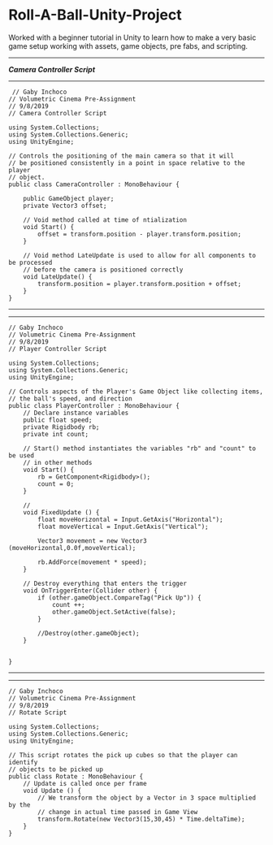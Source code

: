 # Roll-A-Ball-Unity-Project
Worked with a beginner tutorial in Unity to learn how to make a very basic game setup working with assets, game objects, pre fabs, and scripting.

___________________________________________________________________________________________________
***Camera Controller Script***
___________________________________________________________________________________________________
     // Gaby Inchoco
    // Volumetric Cinema Pre-Assignment
    // 9/8/2019
    // Camera Controller Script       

    using System.Collections;
    using System.Collections.Generic;
    using UnityEngine;

    // Controls the positioning of the main camera so that it will
    // be positioned consistently in a point in space relative to the player
    // object.
    public class CameraController : MonoBehaviour {

        public GameObject player;
        private Vector3 offset;

        // Void method called at time of ntialization
        void Start() {
            offset = transform.position - player.transform.position;
        }

        // Void method LateUpdate is used to allow for all components to be processed
        // before the camera is positioned correctly
        void LateUpdate() {
            transform.position = player.transform.position + offset;
        }
    }

___________________________________________________________________________________________________

___________________________________________________________________________________________________
    // Gaby Inchoco
    // Volumetric Cinema Pre-Assignment
    // 9/8/2019
    // Player Controller Script

    using System.Collections;
    using System.Collections.Generic;
    using UnityEngine;

    // Controls aspects of the Player's Game Object like collecting items,
    // the ball's speed, and direction
    public class PlayerController : MonoBehaviour {
        // Declare instance variables
        public float speed;
        private Rigidbody rb;
        private int count;

        // Start() method instantiates the variables "rb" and "count" to be used
        // in other methods
        void Start() {
            rb = GetComponent<Rigidbody>();
            count = 0;
        }

        // 
        void FixedUpdate () {
            float moveHorizontal = Input.GetAxis("Horizontal");
            float moveVertical = Input.GetAxis("Vertical");

            Vector3 movement = new Vector3 (moveHorizontal,0.0f,moveVertical);

            rb.AddForce(movement * speed);
        }

        // Destroy everything that enters the trigger
        void OnTriggerEnter(Collider other) {
            if (other.gameObject.CompareTag("Pick Up")) {
                count ++;
                other.gameObject.SetActive(false);
            }

            //Destroy(other.gameObject);
        }


    }

___________________________________________________________________________________________________

___________________________________________________________________________________________________

    // Gaby Inchoco
    // Volumetric Cinema Pre-Assignment
    // 9/8/2019
    // Rotate Script

    using System.Collections;
    using System.Collections.Generic;
    using UnityEngine;

    // This script rotates the pick up cubes so that the player can identify
    // objects to be picked up
    public class Rotate : MonoBehaviour {
        // Update is called once per frame
        void Update () {
            // We transform the object by a Vector in 3 space multiplied by the
            // change in actual time passed in Game View
            transform.Rotate(new Vector3(15,30,45) * Time.deltaTime);
        }
    }
